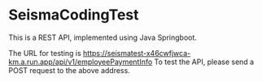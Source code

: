 # SeismaCodingTest

This is a REST API, implemented using Java Springboot.

The URL for testing is
https://seismatest-x46cwfjwca-km.a.run.app/api/v1/employeePaymentInfo
To test the API, please send a POST request to the above address. 
